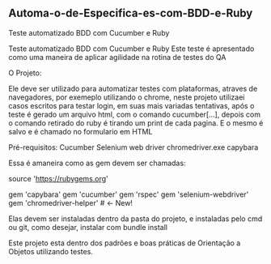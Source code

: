 ## Automa-o-de-Especifica-es-com-BDD-e-Ruby

Teste automatizado BDD com Cucumber e Ruby

Teste automatizado BDD com Cucumber e Ruby Este teste é apresentado como uma maneira de aplicar agilidade na rotina de testes do QA

O Projeto:

Ele deve ser utilizado para automatizar testes com plataformas, atraves de navegadores, por exemeplo utilizando o chrome, neste projeto utilizaei casos escritos para testar login, em suas mais variadas tentativas, após o teste é gerado um arquivo html, com o comando cucumber[...], depois com o comando retirado do ruby é tirando um print de cada pagina. E o mesmo é salvo e é chamado no formulario em HTML

Pré-requisitos: Cucumber Selenium web driver chromedriver.exe capybara

Essa é amaneira como as gem devem ser chamadas:

source 'https://rubygems.org'

gem 'capybara' gem 'cucumber' gem 'rspec' gem 'selenium-webdriver' gem 'chromedriver-helper' # <- New!

Elas devem ser instaladas dentro da pasta do projeto, e instaladas pelo cmd ou git, como desejar, instalar com bundle install

Este projeto esta dentro dos padrões e boas práticas de Orientação a Objetos utilizando testes.
